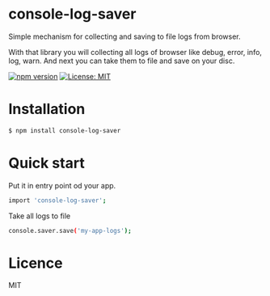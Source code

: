 # console-log-saver
Simple mechanism for collecting and saving to file logs from browser.

With that library you will collecting all logs of browser like debug, error, info, log, warn. And next you can take them to file and save on your disc.

[![npm version](https://badge.fury.io/js/console-log-saver.svg)](https://badge.fury.io/js/console-log-saver) [![License: MIT](https://img.shields.io/badge/License-MIT-blue.svg)](https://opensource.org/licenses/MIT)

# Installation
```sh
$ npm install console-log-saver
```

# Quick start
Put it in entry point od your app.
```sh
import 'console-log-saver';
```
Take all logs to file
```sh
console.saver.save('my-app-logs');
```

# Licence
MIT